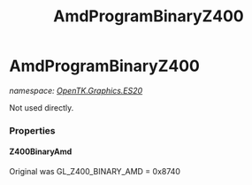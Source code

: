 ﻿---
title: AmdProgramBinaryZ400
---

# AmdProgramBinaryZ400
_namespace: [OpenTK.Graphics.ES20](N-OpenTK.Graphics.ES20.html)_

Not used directly.



### Properties

#### Z400BinaryAmd
Original was GL_Z400_BINARY_AMD = 0x8740

